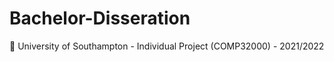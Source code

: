 # Bachelor-Disseration
:school: University of Southampton - Individual Project (COMP32000) - 2021/2022
